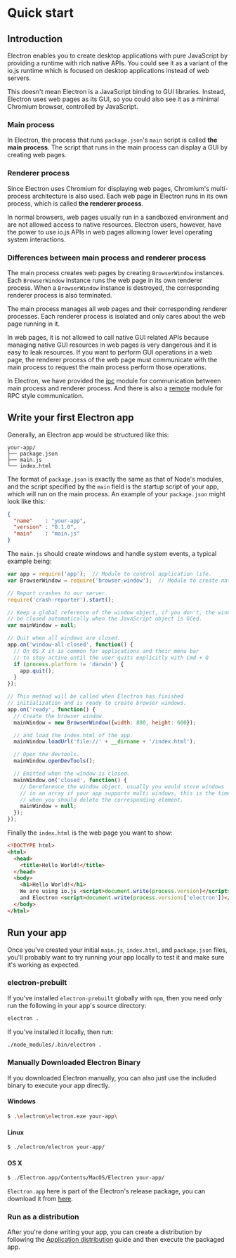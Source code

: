 # Quick start

## Introduction

Electron enables you to create desktop applications with pure JavaScript by providing a runtime with rich native APIs. You could see it as a variant of the io.js runtime which is focused on desktop applications instead of web servers.

This doesn't mean Electron is a JavaScript binding to GUI libraries. Instead,
Electron uses web pages as its GUI, so you could also see it as a minimal
Chromium browser, controlled by JavaScript.

### Main process

In Electron, the process that runs `package.json`'s `main` script is called
__the main process__. The script that runs in the main process can display a GUI by
creating web pages.

### Renderer process

Since Electron uses Chromium for displaying web pages, Chromium's
multi-process architecture is also used. Each web page in Electron runs in
its own process, which is called __the renderer process__.

In normal browsers, web pages usually run in a sandboxed environment and are not
allowed access to native resources. Electron users, however, have the power to use
io.js APIs in web pages allowing lower level operating system interactions.

### Differences between main process and renderer process

The main process creates web pages by creating `BrowserWindow` instances. Each `BrowserWindow` instance runs the web page in its own renderer process. When a `BrowserWindow` instance is destroyed, the corresponding renderer process
is also terminated.

The main process manages all web pages and their corresponding renderer
processes. Each renderer process is isolated and only cares
about the web page running in it.

In web pages, it is not allowed to call native GUI related APIs because managing
native GUI resources in web pages is very dangerous and it is easy to leak resources.
If you want to perform GUI operations in a web page, the renderer process of the web
page must communicate with the main process to request the main process perform those
operations.

In Electron, we have provided the [ipc](../api/ipc-renderer.md) module for
communication between main process and renderer process. And there is also a
[remote](../api/remote.md) module for RPC style communication.

## Write your first Electron app

Generally, an Electron app would be structured like this:

```text
your-app/
├── package.json
├── main.js
└── index.html
```

The format of `package.json` is exactly the same as that of Node's modules, and
the script specified by the `main` field is the startup script of your app,
which will run on the main process. An example of your `package.json` might look
like this:

```json
{
  "name"    : "your-app",
  "version" : "0.1.0",
  "main"    : "main.js"
}
```

The `main.js` should create windows and handle system events, a typical
example being:

```javascript
var app = require('app');  // Module to control application life.
var BrowserWindow = require('browser-window');  // Module to create native browser window.

// Report crashes to our server.
require('crash-reporter').start();

// Keep a global reference of the window object, if you don't, the window will
// be closed automatically when the JavaScript object is GCed.
var mainWindow = null;

// Quit when all windows are closed.
app.on('window-all-closed', function() {
  // On OS X it is common for applications and their menu bar
  // to stay active until the user quits explicitly with Cmd + Q
  if (process.platform != 'darwin') {
    app.quit();
  }
});

// This method will be called when Electron has finished
// initialization and is ready to create browser windows.
app.on('ready', function() {
  // Create the browser window.
  mainWindow = new BrowserWindow({width: 800, height: 600});

  // and load the index.html of the app.
  mainWindow.loadUrl('file://' + __dirname + '/index.html');

  // Open the devtools.
  mainWindow.openDevTools();

  // Emitted when the window is closed.
  mainWindow.on('closed', function() {
    // Dereference the window object, usually you would store windows
    // in an array if your app supports multi windows, this is the time
    // when you should delete the corresponding element.
    mainWindow = null;
  });
});
```

Finally the `index.html` is the web page you want to show:

```html
<!DOCTYPE html>
<html>
  <head>
    <title>Hello World!</title>
  </head>
  <body>
    <h1>Hello World!</h1>
    We are using io.js <script>document.write(process.version)</script>
    and Electron <script>document.write(process.versions['electron'])</script>.
  </body>
</html>
```

## Run your app

Once you've created your initial `main.js`, `index.html`, and `package.json` files,
you'll probably want to try running your app locally to test it and make sure it's
working as expected.

### electron-prebuilt
If you've installed `electron-prebuilt` globally with `npm`, then you need only
run the following in your app's source directory:

```bash
electron .
```

If you've installed it locally, then run:

```bash
./node_modules/.bin/electron .
```

### Manually Downloaded Electron Binary
If you downloaded Electron manually, you can also just use the included
binary to execute your app directly.

#### Windows

```bash
$ .\electron\electron.exe your-app\
```

#### Linux

```bash
$ ./electron/electron your-app/
```

#### OS X

```bash
$ ./Electron.app/Contents/MacOS/Electron your-app/
```

`Electron.app` here is part of the Electron's release package, you can download
it from [here](https://github.com/atom/electron/releases).

### Run as a distribution
After you're done writing your app, you can create a distribution by
following the [Application distribution](./application-distribution.md) guide
and then execute the packaged app.

